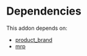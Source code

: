 # Dependencies

This addon depends on:

- [product_brand](https://github.com/bringout/oca-technical)
- [mrp](https://github.com/bringout/oca-ocb-mrp/tree/9a98a954badbed600c34241c3523e8b177878602/odoo-bringout-oca-ocb-mrp)
